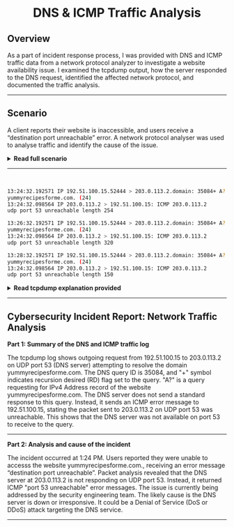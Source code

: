 # <p align="center"> DNS & ICMP Traffic Analysis </p>

## Overview

As a part of incident response process, I was provided with DNS and ICMP traffic data from a network protocol analyzer to investigate a website availability issue. I examined the tcpdump output, how the server responded to the DNS request, identified the affected network protocol, and documented the traffic analysis.

---

## Scenario

A client reports their website is inaccessible, and users receive a “destination port unreachable” error. A network protocol analyser was used to analyse traffic and identify the cause of the issue.

<details>
<summary><strong>Read full scenario</strong></summary>

You are a cybersecurity analyst working at a company that specializes in providing IT services for clients. Several customers of clients reported that they were not able to access the client company website www.yummyrecipesforme.com, and saw the error “destination port unreachable” after waiting for the page to load. 
You are tasked with analyzing the situation and determining which network protocol was affected during this incident. To start, you attempt to visit the website and you also receive the error “destination port unreachable.” To troubleshoot the issue, you load your network analyzer tool, tcpdump, and attempt to load the webpage again. To load the webpage, your browser sends a query to a DNS server via the UDP protocol to retrieve the IP address for the website's domain name; this is part of the DNS protocol. Your browser then uses this IP address as the destination IP for sending an HTTPS request to the web server to display the webpage  The analyzer shows that when you send UDP packets to the DNS server, you receive ICMP packets containing the error message: “udp port 53 unreachable.” 

Now that you have captured data packets using a network analyzer tool, it is your job to identify which network protocol and service were impacted by this incident. Then, you will need to write a follow-up report. 
As an analyst, you can inspect network traffic and network data to determine what is causing network-related issues during cybersecurity incidents. 
This event, in the meantime, is being handled by security engineers after you and other analysts have reported the issue to your direct supervisor. 

</details>

---

<br>

```sh
13:24:32.192571 IP 192.51.100.15.52444 > 203.0.113.2.domain: 35084+ A?
yummyrecipesforme.com. (24)
13:24:32.098564 IP 203.0.113.2 > 192.51.100.15: ICMP 203.0.113.2
udp port 53 unreachable length 254

13:26:32.192571 IP 192.51.100.15.52444 > 203.0.113.2.domain: 35084+ A?
yummyrecipesforme.com. (24)
13:24:32.098564 IP 203.0.113.2 > 192.51.100.15: ICMP 203.0.113.2
udp port 53 unreachable length 320

13:28:32.192571 IP 192.51.100.15.52444 > 203.0.113.2.domain: 35084+ A?
yummyrecipesforme.com. (24)
13:24:32.098564 IP 203.0.113.2 > 192.51.100.15: ICMP 203.0.113.2
udp port 53 unreachable length 150
```
<details>
<summary><strong>Read tcpdump explanation provided</strong></summary>

In the tcpdump log, you find the following information:
1. The first two lines of the log file show the initial outgoing request from your computer to the DNS server requesting the IP address of yummyrecipesforme.com. This request is sent in a UDP packet.

2. The third and fourth lines of the log show the response to your UDP packet. In this case, the ICMP 203.0.113.2 line is the start of the error message indicating that the UDP packet was undeliverable to port 53 of the DNS server.

3. In front of each request and response, you find timestamps that indicate when the incident happened. In the log, this is the first sequence of numbers displayed: 13:24:32.192571. This means the time is 1:24 p.m., 32.192571 seconds.

4. After the timestamps, you will find the source and destination IP addresses. In the first line, where the UDP packet travels from your browser to the DNS server, this information is displayed as: 192.51.100.15 > 203.0.113.2.domain. The IP address to the left of the greater than (>) symbol is the source address, which in this example is your computer’s IP address. The IP address to the right of the greater than (>) symbol is the destination IP address. In this case, it is the IP address for the DNS server: 203.0.113.2.domain. For the ICMP error response, the source address is 203.0.113.2 and the destination is your computers IP address 192.51.100.15.

5. After the source and destination IP addresses, there can be a number of additional details like the protocol, port number of the source, and flags. In the first line of the error log, the query identification number appears as: 35084. The plus sign after the query identification number indicates there are flags associated with the UDP message. The "A?" indicates a flag associated with the DNS request for an A record, where an A record maps a domain name to an IP address. The third line displays the protocol of the response message to the browser: "ICMP," which is followed by an ICMP error message.

6. The error message, "udp port 53 unreachable" is mentioned in the last line. Port 53 is a port for DNS service. The word "unreachable" in the message indicates the UDP message requesting an IP address for the domain "www.yummyrecipesforme.com" did not go through to the DNS server because no service was listening on the receiving DNS port.

7. The remaining lines in the log indicate that ICMP packets were sent two more times, but the same delivery error was received both times. 

</details>

---

## Cybersecurity Incident Report: Network Traffic Analysis

__Part 1: Summary of the DNS and ICMP traffic log__

The tcpdump log shows outgoing request from 192.51.100.15 to 203.0.113.2 on UDP port 53 (DNS server) attempting to resolve the domain yummyrecipesforme.com.
The DNS query ID is 35084, and "+" symbol indicates recursion desired (RD) flag set to the query.
"A?" is a query requesting for IPv4 Address record of the website yummyrecipesforme.com.
The DNS server does not send a standard response to this query. Instead, it sends an ICMP error message to 192.51.100.15, stating the packet sent to 203.0.113.2 on UDP port 53 was unreachable.
This shows that the DNS server was not available on port 53 to receive to the query.

---

__Part 2: Analysis and cause of the incident__

The incident occurred at 1:24 PM. 
Users reported they were unable to accesss the website yummyrecipesforme.com., receiving an error message “destination port unreachable”.
Packet analysis revealed that the DNS server at 203.0.113.2 is not responding on UDP port 53. Instead, it returned ICMP "port 53 unreachable" error messages.
The issue is currently being addressed by the security engineering team.
The likely cause is the DNS server is down or irresponsive. It could be a Denial of Service (DoS or DDoS) attack targeting the DNS service.

---